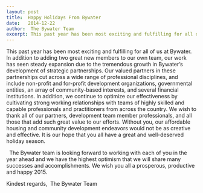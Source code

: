 ```yaml
---
layout: post
title:  Happy Holidays From Bywater
date:   2014-12-22
author:  The Bywater Team
excerpt: This past year has been most exciting and fulfilling for all of us at Bywater.
---
```

This past year has been most exciting and fulfilling for all of us at Bywater.  In addition to adding two great new members to our own team, our work has seen steady expansion due to the tremendous growth in Bywater’s development of strategic partnerships.  Our valued partners in these partnerships cut across a wide range of professional disciplines, and include non-profit and for-profit development organizations, governmental entities, an array of community-based interests, and several financial institutions.  In addition, we continue to optimize our effectiveness by cultivating strong working relationships with teams of highly skilled and capable professionals and practitioners from across the country.  We wish to thank all of our partners, development team member professionals, and all those that add such great value to our efforts.  Without you, our affordable housing and community development endeavors would not be as creative and effective.  It is our hope that you all have a great and well-deserved holiday season.

  The Bywater team is looking forward to working with each of you in the year ahead and we have the highest optimism that we will share many successes and accomplishments.  We wish you all a prosperous, productive and happy 2015.  

Kindest regards, 
The Bywater Team
